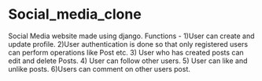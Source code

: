 # Social_media_clone

Social Media website made using django.
Functions -
1)User can create and update profile.
2)User authentication is done so that only registered users can perform operations like Post etc.
3) User who has created posts can edit and delete Posts.
4) User can follow other users.
5) User can like and unlike posts.
6)Users can comment on other users post.
